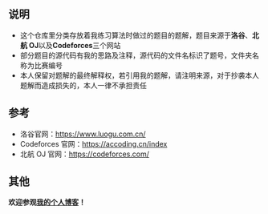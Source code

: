 ## 说明

- 这个仓库里分类存放着我练习算法时做过的题目的题解，题目来源于**洛谷**、**北航 OJ**以及**Codeforces**三个网站
- 部分题目的源代码有我的思路及注释，源代码的文件名标识了题号，文件夹名称为比赛编号
- 本人保留对题解的最终解释权，若引用我的题解，请注明来源，对于抄袭本人题解而造成损失的，本人一律不承担责任

## 参考

- 洛谷官网：https://www.luogu.com.cn/
- Codeforces 官网：https://accoding.cn/index
- 北航 OJ 官网：https://codeforces.com/

## 其他

**欢迎参观[我的个人博客](https://blog.matrix53.top)！**
